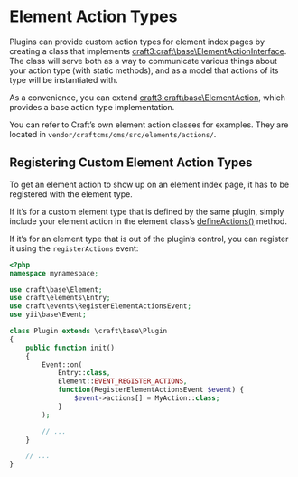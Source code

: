 # Element Action Types

Plugins can provide custom action types for element index pages by creating a class that implements <craft3:craft\base\ElementActionInterface>. The class will serve both as a way to communicate various things about your action type (with static methods), and as a model that actions of its type will be instantiated with.

As a convenience, you can extend <craft3:craft\base\ElementAction>, which provides a base action type implementation.

You can refer to Craft’s own element action classes for examples. They are located in `vendor/craftcms/cms/src/elements/actions/`.

## Registering Custom Element Action Types

To get an element action to show up on an element index page, it has to be registered with the element type.

If it’s for a custom element type that is defined by the same plugin, simply include your element action in the element class’s [defineActions()](element-types.md#index-page-actions) method.

If it’s for an element type that is out of the plugin’s control, you can register it using the `registerActions` event:

```php
<?php
namespace mynamespace;

use craft\base\Element;
use craft\elements\Entry;
use craft\events\RegisterElementActionsEvent;
use yii\base\Event;

class Plugin extends \craft\base\Plugin
{
    public function init()
    {
        Event::on(
            Entry::class,
            Element::EVENT_REGISTER_ACTIONS,
            function(RegisterElementActionsEvent $event) {
                $event->actions[] = MyAction::class;
            }
        );

        // ...
    }

    // ...
}
```
